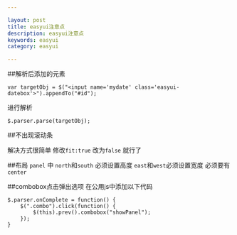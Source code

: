 ```yaml
---

layout: post
title: easyui注意点
description: easyui注意点
keywords: easyui
category: easyui

---
```


##解析后添加的元素

	var targetObj = $("<input name='mydate' class='easyui-datebox'>").appendTo("#id");

进行解析

	$.parser.parse(targetObj);

##不出现滚动条

解决方式很简单 修改`fit:true` 改为`false` 就行了

##布局
`panel` 中 `north`和`south` 必须设置高度 `east`和`west`必须设置宽度 必须要有`center`  

##combobox点击弹出选项
在公用js中添加以下代码

	$.parser.onComplete = function() {
		$(".combo").click(function() {
			$(this).prev().combobox("showPanel");
		});
	}


